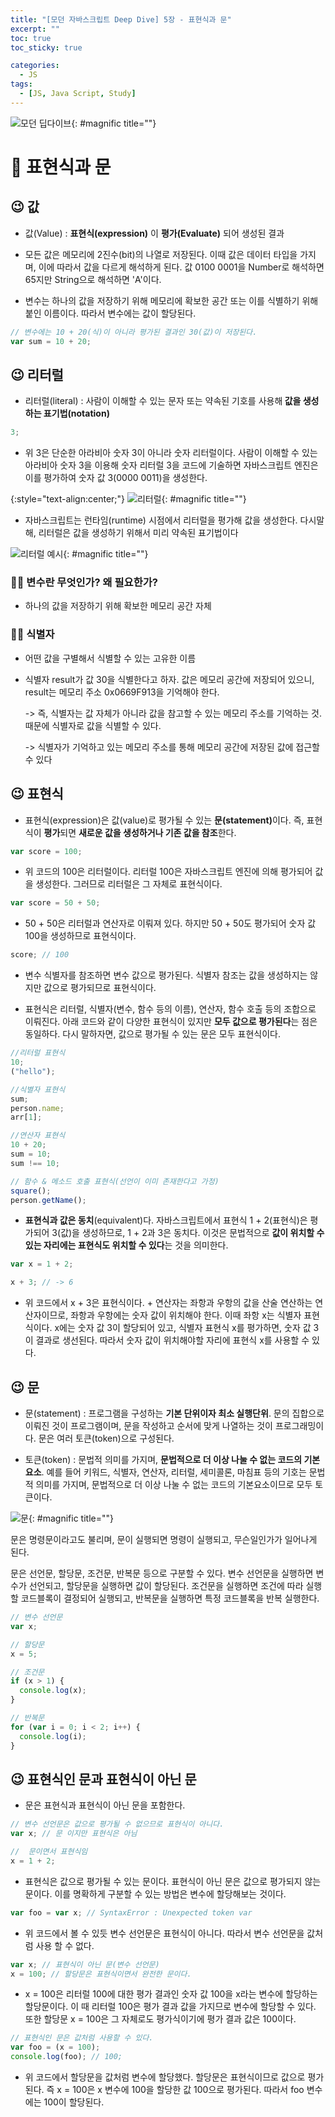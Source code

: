 ```yaml
---
title: "[모던 자바스크립트 Deep Dive] 5장 - 표현식과 문"
excerpt: ""
toc: true
toc_sticky: true

categories:
  - JS
tags:
  - [JS, Java Script, Study]
---
```


![모던 딥다이브](https://k.kakaocdn.net/dn/6gbOs/btrcMGbY7yQ/Z3sIpZrBU53FvMbdqlLD01/img.png){: #magnific title=""}

# 🎉 표현식과 문

<strong></strong>

## 😉 값

- 값(Value) : <strong>표현식(expression)</strong> 이 <strong>평가(Evaluate)</strong> 되어 생성된 결과

- 모든 값은 메모리에 2진수(bit)의 나열로 저장된다. 이때 값은 데이터 타입을 가지며, 이에 따라서 값을 다르게 해석하게 된다. 값 0100 0001을 Number로 해석하면 65지만 String으로 해석하면 'A'이다.

- 변수는 하나의 값을 저장하기 위해 메모리에 확보한 공간 또는 이를 식별하기 위해 붙인 이름이다. 따라서 변수에는 값이 할당된다.

```js
// 변수에는 10 + 20(식)이 아니라 평가된 결과인 30(값)이 저장된다.
var sum = 10 + 20;
```

## 😉 리터럴

- 리터럴(literal) : 사람이 이해할 수 있는 문자 또는 약속된 기호를 사용해<strong> 값을 생성하는 표기법(notation)</strong>

```js
3;
```

- 위 3은 단순한 아라비아 숫자 3이 아니라 숫자 리터럴이다. 사람이 이해할 수 있는 아라비아 숫자 3을 이용해 숫자 리터럴 3을 코드에 기술하면 자바스크립트 엔진은 이를 평가하여 숫자 값 3(0000 0011)을 생성한다.

{:style="text-align:center;"}
![리터럴](https://velog.velcdn.com/images/indongcha/post/807e3a18-10c8-4d52-86aa-ac11216525fc/image.png){: #magnific title=""}

- 자바스크립트는 런타임(runtime) 시점에서 리터럴을 평가해 값을 생성한다. 다시말해, 리터럴은 값을 생성하기 위해서 미리 약속된 표기법이다

![리터럴 예시](https://velog.velcdn.com/images/indongcha/post/2349be58-4f61-4cfa-87fc-4cd7674bed80/image.png){: #magnific title=""}

### 🐱‍🐉 변수란 무엇인가? 왜 필요한가?

- 하나의 값을 저장하기 위해 확보한 메모리 공간 자체

### 🐱‍🐉 식별자

- 어떤 값을 구별해서 식별할 수 있는 고유한 이름
- 식별자 result가 값 30을 식별한다고 하자. 값은 메모리 공간에 저장되어 있으니, result는 메모리 주소 0x0669F913을 기억해야 한다.

  -> 즉, 식별자는 값 자체가 아니라 값을 참고할 수 있는 메모리 주소를 기억하는 것. 때문에 식별자로 값을 식별할 수 있다.

  -> 식별자가 기억하고 있는 메모리 주소를 통해 메모리 공간에 저장된 값에 접근할 수 있다

## 😉 표현식

- 표현식(expression)은 값(value)로 평가될 수 있는 <strong>문(statement)</strong>이다. 즉, 표현식이 <strong>평가</strong>되면 <strong>새로운 값을 생성하거나 기존 값을 참조</strong>한다.

```js
var score = 100;
```

- 위 코드의 100은 리터럴이다. 리터럴 100은 자바스크립트 엔진에 의해 평가되어 값을 생성한다. 그러므로 리터럴은 그 자체로 표현식이다.

```js
var score = 50 + 50;
```

- 50 + 50은 리터럴과 연산자로 이뤄져 있다. 하지만 50 + 50도 평가되어 숫자 값 100을 생성하므로 표현식이다.

```js
score; // 100
```

- 변수 식별자를 참조하면 변수 값으로 평가된다. 식별자 참조는 값을 생성하지는 않지만 값으로 평가되므로 표현식이다.

- 표현식은 리터럴, 식별자(변수, 함수 등의 이름), 연산자, 함수 호출 등의 조합으로 이뤄진다. 아래 코드와 같이 다양한 표현식이 있지만 <strong>모두 값으로 평가된다</strong>는 점은 동일하다. 다시 말하자면, 값으로 평가될 수 있는 문은 모두 표현식이다.

```js
//리터럴 표현식
10;
("hello");

//식별자 표현식
sum;
person.name;
arr[1];

//연산자 표현식
10 + 20;
sum = 10;
sum !== 10;

// 함수 & 메소드 호출 표현식(선언이 이미 존재한다고 가정)
square();
person.getName();
```

- <strong>표현식과 값은 동치</strong>(equivalent)다. 자바스크립트에서 표현식 1 + 2(표현식)은 평가되어 3(값)을 생성하므로, 1 + 2과 3은 동치다. 이것은 문법적으로 <strong>값이 위치할 수 있는 자리에는 표현식도 위치할 수 있다</strong>는 것을 의미한다.

```js
var x = 1 + 2;

x + 3; // -> 6
```

- 위 코드에서 x + 3은 표현식이다. + 연산자는 좌항과 우항의 값을 산술 연산하는 연산자이므로, 좌항과 우항에는 숫자 값이 위치해야 한다. 이때 좌항 x는 식별자 표현식이다. x에는 숫자 값 3이 할당되어 있고, 식별자 표현식 x를 평가하면, 숫자 값 3이 결과로 생선된다. 따라서 숫자 값이 위치해야할 자리에 표현식 x를 사용할 수 있다.

## 😉 문

- 문(statement) : 프로그램을 구성하는 <strong>기본 단위이자 최소 실행단위</strong>. 문의 집합으로 이뤄진 것이 프로그램이며, 문을 작성하고 순서에 맞게 나열하는 것이 프로그래밍이다. 문은 여러 토큰(token)으로 구성된다.

- 토큰(token) : 문법적 의미를 가지며, <strong>문법적으로 더 이상 나눌 수 없는 코드의 기본 요소</strong>. 예를 들어 키워드, 식별자, 연산자, 리터럴, 세미콜론, 마침표 등의 기호는 문법적 의미를 가지며, 문법적으로 더 이상 나눌 수 없는 코드의 기본요소이므로 모두 토큰이다.

![문](https://velog.velcdn.com/images/indongcha/post/7b996c94-f399-45a6-aeb5-37832915a11b/image.png){: #magnific title=""}

문은 명령문이라고도 불리며, 문이 실행되면 명령이 실행되고, 무슨일인가가 일어나게 된다.

문은 선언문, 할당문, 조건문, 반복문 등으로 구분할 수 있다. 변수 선언문을 실행하면 변수가 선언되고, 할당문을 실행하면 값이 할당된다. 조건문을 실행하면 조건에 따라 실행할 코드블록이 결정되어 실행되고, 반복문을 실행하면 특정 코드블록을 반복 실행한다.

```js
// 변수 선언문
var x;

// 할당문
x = 5;

// 조건문
if (x > 1) {
  console.log(x);
}

// 반복문
for (var i = 0; i < 2; i++) {
  console.log(i);
}
```

## 😉 표현식인 문과 표현식이 아닌 문

- 문은 표현식과 표현식이 아닌 문을 포함한다.

```js
// 변수 선언문은 값으로 평가될 수 없으므로 표현식이 아니다.
var x; // 문 이지만 표현식은 아님

//  문이면서 표현식임
x = 1 + 2;
```

- 표현식은 값으로 평가될 수 있는 문이다. 표현식이 아닌 문은 값으로 평가되지 않는 문이다. 이를 명확하게 구분할 수 있는 방법은 변수에 할당해보는 것이다.

```js
var foo = var x; // SyntaxError : Unexpected token var
```

- 위 코드에서 볼 수 있듯 변수 선언문은 표현식이 아니다. 따라서 변수 선언문을 값처럼 사용 할 수 없다.

```js
var x; // 표현식이 아닌 문(변수 선언문)
x = 100; // 할당문은 표현식이면서 완전한 문이다.
```

- x = 100은 리터럴 100에 대한 평가 결과인 숫자 값 100을 x라는 변수에 할당하는 할당문이다. 이 때 리터럴 100은 평가 결과 값을 가지므로 변수에 할당할 수 있다. 또한 할당문 x = 100은 </strong>그 자체로도 평가식</strong>이기에 평가 결과 값은 100이다.

```js
// 표현식인 문은 값처럼 사용할 수 있다.
var foo = (x = 100);
console.log(foo); // 100;
```

- 위 코드에서 할당문을 값처럼 변수에 할당했다. 할당문은 표현식이므로 값으로 평가된다. 즉 x = 100은 x 변수에 100을 할당한 값 100으로 평가된다. 따라서 foo 변수에는 100이 할당된다.
